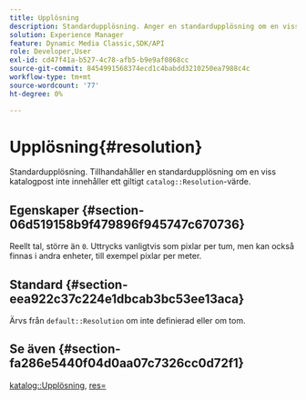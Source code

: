 ```yaml
---
title: Upplösning
description: Standardupplösning. Anger en standardupplösning om en viss katalogpost inte innehåller ett giltigt värde för katalogupplösning.
solution: Experience Manager
feature: Dynamic Media Classic,SDK/API
role: Developer,User
exl-id: cd47f41a-b527-4c78-afb5-b9e9af0868cc
source-git-commit: 8454991568374ecd1c4babdd3210250ea7988c4c
workflow-type: tm+mt
source-wordcount: '77'
ht-degree: 0%

---
```


# Upplösning{#resolution}

Standardupplösning. Tillhandahåller en standardupplösning om en viss katalogpost inte innehåller ett giltigt `catalog::Resolution`-värde.

## Egenskaper {#section-06d519158b9f479896f945747c670736}

Reellt tal, större än `0`. Uttrycks vanligtvis som pixlar per tum, men kan också finnas i andra enheter, till exempel pixlar per meter.

## Standard {#section-eea922c37c224e1dbcab3bc53ee13aca}

Ärvs från `default::Resolution` om inte definierad eller om tom.

## Se även {#section-fa286e5440f04d0aa07c7326cc0d72f1}

[katalog::Upplösning](../../../../../ir-api/material-cat/image-rendering-api-ref/c-ir-material-catalog/c-ir-material-data-reference/r-ir-resolution-dataref.md#reference-6a2d64c2d72b438fade58a3391569da7), [res=](../../../../../ir-api/http-protocol/image-rendering-api-ref/c-ir-http-protocol-ref/c-ir-http-protocol-command-reference/r-ir-res.md#reference-0ad9de8887144c83a6db97b4994f7c04)
